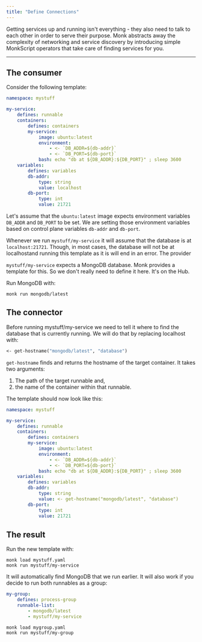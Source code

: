 ```yaml
---
title: "Define Connections"
---
```


Getting services up and running isn't everything - they also need to talk to each other in order to serve their purpose. Monk abstracts away the complexity of networking and service discovery by introducing simple MonkScript operators that take care of finding services for you.

---

## The consumer

Consider the following template:

```yaml title="my stuff.yaml" linenums="1"
namespace: mystuff

my-service:
    defines: runnable
    containers:
        defines: containers
        my-service:
            image: ubuntu:latest
            environment:
                - <- `DB_ADDR=${db-addr}`
                - <- `DB_PORT=${db-port}`
            bash: echo "db at ${DB_ADDR}:${DB_PORT}" ; sleep 3600
    variables:
        defines: variables
        db-addr:
            type: string
            value: localhost
        db-port:
            type: int
            value: 21721
```

Let's assume that the `ubuntu:latest` image expects environment variables `DB_ADDR` and `DB_PORT` to be set. We are setting those environment variables based on control plane variables `db-addr` and `db-port`.

Whenever we run `mystuff/my-service` it will assume that the database is at `localhost:21721`. Though, in most cases, the database will not be at localhostand running this template as it is will end in an error.
The provider

`mystuff/my-service` expects a MongoDB database. Monk provides a template for this. So we don't really need to define it here. It's on the Hub.

Run MongoDB with:

    monk run mongodb/latest

## The connector

Before running mystuff/my-service we need to tell it where to find the database that is currently running. We will do that by replacing localhost with:

```clojure
<- get-hostname("mongodb/latest", "database")
```

`get-hostname` finds and returns the hostname of the target container. It takes two arguments:

1.  The path of the target runnable and,
2.  the name of the container within that runnable.

The template should now look like this:

```yaml title="mystuff.yaml" linenums="1"
namespace: mystuff

my-service:
    defines: runnable
    containers:
        defines: containers
        my-service:
            image: ubuntu:latest
            environment:
                - <- `DB_ADDR=${db-addr}`
                - <- `DB_PORT=${db-port}`
            bash: echo "db at ${DB_ADDR}:${DB_PORT}" ; sleep 3600
    variables:
        defines: variables
        db-addr:
            type: string
            value: <- get-hostname("mongodb/latest", "database")
        db-port:
            type: int
            value: 21721
```

## The result

Run the new template with:

    monk load mystuff.yaml
    monk run mystuff/my-service

It will automatically find MongoDB that we run earlier. It will also work if you decide to run both runnables as a group:

```yaml title="mygroup.yaml" linenums="1"
my-group:
    defines: process-group
    runnable-list:
        - mongodb/latest
        - mystuff/my-service
```

    monk load mygroup.yaml
    monk run mystuff/my-group
